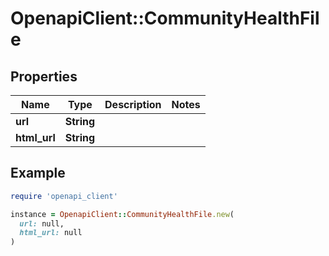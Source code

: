 # OpenapiClient::CommunityHealthFile

## Properties

| Name | Type | Description | Notes |
| ---- | ---- | ----------- | ----- |
| **url** | **String** |  |  |
| **html_url** | **String** |  |  |

## Example

```ruby
require 'openapi_client'

instance = OpenapiClient::CommunityHealthFile.new(
  url: null,
  html_url: null
)
```

